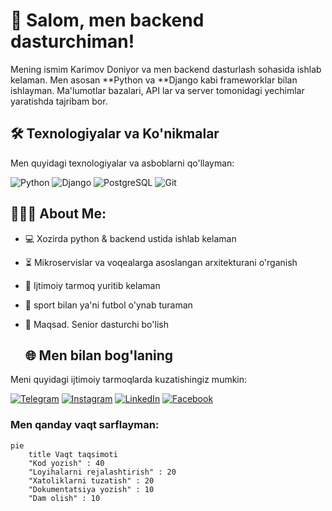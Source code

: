 # 🚀 Salom, men backend dasturchiman! 

Mening ismim Karimov Doniyor va men backend dasturlash sohasida ishlab kelaman. Men asosan **Python va **Django kabi frameworklar bilan ishlayman. Ma'lumotlar bazalari, API lar va server tomonidagi yechimlar yaratishda tajribam bor.


## 🛠 Texnologiyalar va Ko'nikmalar

Men quyidagi texnologiyalar va asboblarni qo'llayman:

![Python](https://img.shields.io/badge/Python-3776AB?style=for-the-badge&logo=python&logoColor=white)
![Django](https://img.shields.io/badge/Django-092E20?style=for-the-badge&logo=django&logoColor=white)
![PostgreSQL](https://img.shields.io/badge/PostgreSQL-316192?style=for-the-badge&logo=postgresql&logoColor=white)
![Git](https://img.shields.io/badge/Git-F05032?style=for-the-badge&logo=git&logoColor=white)

<h2 align="left">👨🏻‍💻 About Me:</h2>

- :computer: Xozirda python & backend ustida ishlab kelaman
- :hourglass_flowing_sand:   Mikroservislar va voqealarga asoslangan arxitekturani o'rganish
- :triangular_flag_on_post: Ijtimoiy tarmoq yuritib kelaman
- :muscle: sport bilan ya'ni futbol o'ynab turaman
- :rocket: Maqsad. Senior dasturchi bo'lish

    ## 🌐 Men bilan bog'laning

Meni quyidagi ijtimoiy tarmoqlarda kuzatishingiz mumkin:

[![Telegram](https://img.shields.io/badge/Telegram-26A5E4?style=for-the-badge&logo=telegram&logoColor=white)](https://t.me/doniyor_codes)
[![Instagram](https://img.shields.io/badge/Instagram-E4405F?style=for-the-badge&logo=instagram&logoColor=white)](https://instagram.com/_doniyorkarimov1)
[![LinkedIn](https://img.shields.io/badge/LinkedIn-0A66C2?style=for-the-badge&logo=linkedin&logoColor=white)](https://linkedin.com/in/sizning_linkedin)
[![Facebook](https://img.shields.io/badge/Facebook-1877F2?style=for-the-badge&logo=facebook&logoColor=white)](https://facebook.com/sizning_facebook)

### Men qanday vaqt sarflayman:
```mermaid
pie
    title Vaqt taqsimoti
    "Kod yozish" : 40
    "Loyihalarni rejalashtirish" : 20
    "Xatoliklarni tuzatish" : 20
    "Dokumentatsiya yozish" : 10
    "Dam olish" : 10





